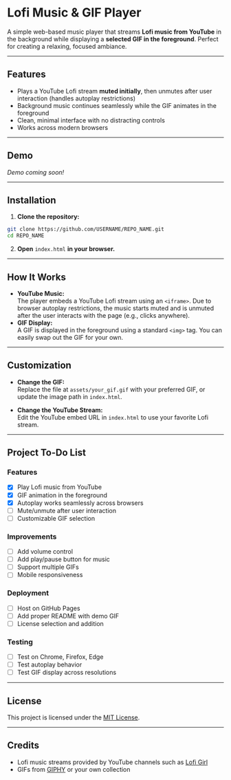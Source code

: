 # Lofi Music & GIF Player

A simple web-based music player that streams **Lofi music from YouTube** in the background while displaying a **selected GIF in the foreground**. Perfect for creating a relaxing, focused ambiance.

---

## Features

- Plays a YouTube Lofi stream **muted initially**, then unmutes after user interaction (handles autoplay restrictions)
- Background music continues seamlessly while the GIF animates in the foreground
- Clean, minimal interface with no distracting controls
- Works across modern browsers

---

## Demo

*Demo coming soon!*

---

## Installation

1. **Clone the repository:**
  ```bash
  git clone https://github.com/USERNAME/REPO_NAME.git
  cd REPO_NAME
  ```
2. **Open** `index.html` **in your browser.**

---

## How It Works

- **YouTube Music:**  
  The player embeds a YouTube Lofi stream using an `<iframe>`. Due to browser autoplay restrictions, the music starts muted and is unmuted after the user interacts with the page (e.g., clicks anywhere).
- **GIF Display:**  
  A GIF is displayed in the foreground using a standard `<img>` tag. You can easily swap out the GIF for your own.

---

## Customization

- **Change the GIF:**  
  Replace the file at `assets/your_gif.gif` with your preferred GIF, or update the image path in `index.html`.

- **Change the YouTube Stream:**  
  Edit the YouTube embed URL in `index.html` to use your favorite Lofi stream.

---

## Project To-Do List

### Features

- [x] Play Lofi music from YouTube
- [x] GIF animation in the foreground
- [x] Autoplay works seamlessly across browsers
- [ ] Mute/unmute after user interaction
- [ ] Customizable GIF selection

### Improvements

- [ ] Add volume control
- [ ] Add play/pause button for music
- [ ] Support multiple GIFs
- [ ] Mobile responsiveness

### Deployment

- [ ] Host on GitHub Pages
- [ ] Add proper README with demo GIF
- [ ] License selection and addition

### Testing

- [ ] Test on Chrome, Firefox, Edge
- [ ] Test autoplay behavior
- [ ] Test GIF display across resolutions

---

## License

This project is licensed under the [MIT License](LICENSE).

---

## Credits

- Lofi music streams provided by YouTube channels such as [Lofi Girl](https://www.youtube.com/c/LofiGirl)
- GIFs from [GIPHY](https://giphy.com/) or your own collection

